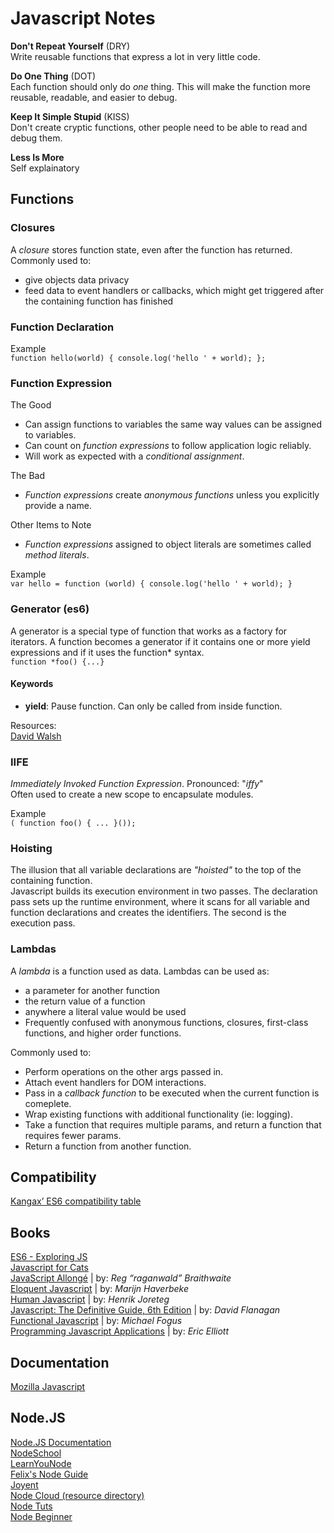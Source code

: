 # Javascript Notes  

**Don't Repeat Yourself** (DRY)  
Write reusable functions that express a lot in very little code.  

**Do One Thing** (DOT)  
Each function should only do *one* thing. This will make the function more reusable, readable, and easier to debug.  

**Keep It Simple Stupid** (KISS)  
Don't create cryptic functions, other people need to be able to read and debug them.  

**Less Is More**  
Self explainatory  

  
## Functions  

### Closures  
A _closure_ stores function state, even after the function has returned.  
Commonly used to:  
* give objects data privacy
* feed data to event handlers or callbacks, which might get triggered after the containing function has finished  

### Function Declaration  

Example  
`function hello(world) { console.log('hello ' + world); }; `  


### Function Expression    

The Good  
* Can assign functions to variables the same way values can be assigned to variables.
* Can count on _function expressions_ to follow application logic reliably.
* Will work as expected with a _conditional assignment_.  

The Bad  
* _Function expressions_ create _anonymous functions_ unless you explicitly provide a name.  

Other Items to Note  
* _Function expressions_ assigned to object literals are sometimes called _method literals_.  

Example  
` var hello = function (world) { console.log('hello ' + world); }  `  


### Generator (es6)  
A generator is a special type of function that works as a factory for iterators. A function becomes a generator if it contains one or more yield expressions and if it uses the function* syntax.  
`function *foo() {...}`  

#### Keywords  
* **yield**:  Pause function. Can only be called from inside function.

Resources:  
[David Walsh](http://davidwalsh.name/es6-generators) 


### IIFE  
_Immediately Invoked Function Expression_. Pronounced: "_iffy_"  
Often used to create a new scope to encapsulate modules.

Example  
`( function foo() { ... }());`  


### Hoisting  
The illusion that all variable declarations are _"hoisted"_ to the top of the containing function.  
Javascript builds its execution environment in two passes. The declaration pass sets up the runtime environment, where it scans for all variable and function declarations and creates the identifiers. The second is the execution pass.  


### Lambdas  
A _lambda_ is a function used as data. Lambdas can be used as:  
* a parameter for another function  
* the return value of a function  
* anywhere a literal value would be used  
* Frequently confused with anonymous functions, closures, first-class functions, and higher order functions.  

Commonly used to:   
* Perform operations on the other args passed in.
* Attach event handlers for DOM interactions. 
* Pass in a _callback function_ to be executed when the current function is comeplete.
* Wrap existing functions with additional functionality (ie: logging).
* Take a function that requires multiple params, and return a function that requires fewer params.
* Return a function from another function. 

## Compatibility  
[Kangax’ ES6 compatibility table](http://kangax.github.io/compat-table/es6/)  


## Books  
[ES6 - Exploring JS](http://exploringjs.com/es6/)  
[Javascript for Cats](http://jsforcats.com/)  
[JavaScript Allongé](https://leanpub.com/javascriptallongesix/read) | by: _Reg “raganwald” Braithwaite_   
[Eloquent Javascript](http://eloquentjavascript.net/) | by: _Marijn Haverbeke_  
[Human Javascript](http://read.humanjavascript.com/) | by: _Henrik Joreteg_  
[Javascript: The Definitive Guide, 6th Edition](http://shop.oreilly.com/product/9780596805531.do) | by: _David Flanagan_  
[Functional Javascript](http://shop.oreilly.com/product/0636920028857.do) | by: _Michael Fogus_  
[Programming Javascript Applications](http://chimera.labs.oreilly.com/books/1234000000262/index.html) | by: _Eric Elliott_  



## Documentation  
[Mozilla Javascript](https://developer.mozilla.org/en-US/docs/Web/JavaScript)  


## Node.JS  
[Node.JS Documentation](https://nodejs.org/documentation/)  
[NodeSchool](http://nodeschool.io/)  
[LearnYouNode](https://github.com/rvagg/learnyounode)  
[Felix's Node Guide](http://nodeguide.com/)  
[Joyent](https://www.joyent.com/developers/node)  
[Node Cloud (resource directory)](http://www.nodecloud.org/)  
[Node Tuts](http://nodetuts.com/)  
[Node Beginner](http://www.nodebeginner.org/)  

